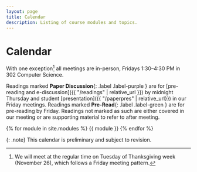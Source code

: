```yaml
---
layout: page
title: Calendar
description: Listing of course modules and topics.
---
```


# Calendar

With one exception[^1] all meetings are in-person, Fridays 
1:30&ndash;4:30&nbsp;PM in 302 Computer Science.

Readings marked **Paper Discussion**{: .label .label-purple } are for
[pre-reading and e-discussion]({{ "/readings" | relative_url }})
by midnight Thursday
and student [presentation]({{ "/paperpres" | relative_url}})
in our Friday meetings.
Readings marked **Pre-Read**{: .label .label-green } are for
pre-reading by Friday.  Readings not marked as such are either covered
in our meeting or are supporting material to refer to after
meeting.

{% for module in site.modules %}
{{ module }}
{% endfor %}


{: .note}
This calendar is preliminary and subject to revision.  

[^1]: We will meet at the regular time on Tuesday of Thanksgiving week (November 26), which follows a Friday meeting pattern.
